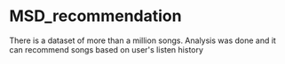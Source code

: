 # MSD_recommendation
There is a dataset of more than a million songs. Analysis was done and it can recommend songs based on user's listen history
